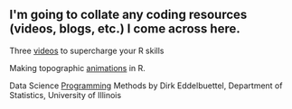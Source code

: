 ## I'm going to collate any coding resources (videos, blogs, etc.) I come across here.

Three [videos](https://www.r-bloggers.com/2022/01/three-videos-to-supercharge-your-r-skills/) to supercharge your R skills

Making topographic [animations](https://www.r-bloggers.com/2021/12/animated-topographic-visualization-in-r/) in R.

Data Science [Programming](https://stat447.com/) Methods by Dirk Eddelbuettel, Department of Statistics, University of Illinois
